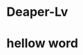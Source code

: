 # Deaper-Lv
<!DOCTYPE HTML>
<html>
  <head>
    <meta charset = "utf-8">
    <title>
      simon-lv's page
    </title>
  </head>
  <body>
    <h1>hellow word</h1>
  </body>
</html>
